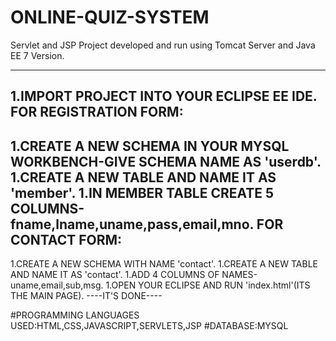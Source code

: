 # ONLINE-QUIZ-SYSTEM
Servlet and JSP Project developed and run using Tomcat Server and Java EE 7 Version.
*************************************************************************************
1.IMPORT PROJECT INTO YOUR ECLIPSE EE IDE.
FOR REGISTRATION FORM:
---------------------
1.CREATE A NEW SCHEMA IN YOUR MYSQL WORKBENCH-GIVE SCHEMA NAME AS 'userdb'.
1.CREATE A NEW TABLE AND NAME IT AS 'member'.
1.IN MEMBER TABLE CREATE 5 COLUMNS-fname,lname,uname,pass,email,mno.
FOR CONTACT FORM:
---------------------
1.CREATE A NEW SCHEMA WITH NAME 'contact'.
1.CREATE A NEW TABLE AND NAME IT AS 'contact'.
1.ADD 4 COLUMNS OF NAMES-uname,email,sub,msg.
1.OPEN YOUR ECLIPSE AND RUN 'index.html'(ITS THE MAIN PAGE).
                      ----IT'S DONE---- 

#PROGRAMMING LANGUAGES USED:HTML,CSS,JAVASCRIPT,SERVLETS,JSP
#DATABASE:MYSQL
                    
